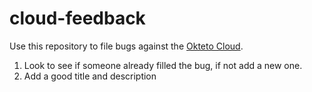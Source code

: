 # cloud-feedback

Use this repository to file bugs against the [Okteto Cloud](https://cloud.okteto.com).

1. Look to see if someone already filled the bug, if not add a new one.
2. Add a good title and description
